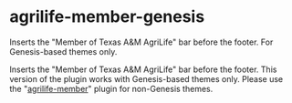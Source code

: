 # agrilife-member-genesis
Inserts the "Member of Texas A&amp;M AgriLife" bar before the footer. For Genesis-based themes only.

Inserts the "Member of Texas A&M AgriLife" bar before the footer.
This version of the plugin works with Genesis-based themes only. Please use the "<a href="https://github.com/AgriLife/agrilife-member">agrilife-member</a>" plugin for non-Genesis themes.
